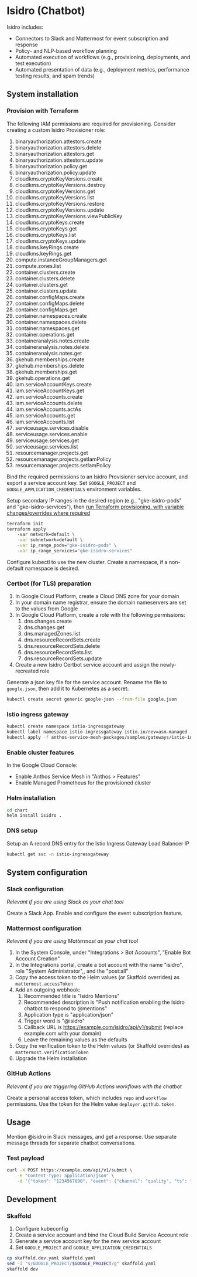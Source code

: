 # Isidro (Chatbot)

Isidro includes:
* Connectors to Slack and Mattermost for event subscription and response
* Policy- and NLP-based workflow planning
* Automated execution of workflows (e.g., provisioning, deployments, and test execution)
* Automated presentation of data (e.g., deployment metrics, performance testing results, and spam trends)

## System installation

### Provision with Terraform

The following IAM permissions are required for provisioning.  Consider creating a custom Isidro Provisioner role:
1. binaryauthorization.attestors.create
1. binaryauthorization.attestors.delete
1. binaryauthorization.attestors.get
1. binaryauthorization.attestors.update
1. binaryauthorization.policy.get
1. binaryauthorization.policy.update
1. cloudkms.cryptoKeyVersions.create
1. cloudkms.cryptoKeyVersions.destroy
1. cloudkms.cryptoKeyVersions.get
1. cloudkms.cryptoKeyVersions.list
1. cloudkms.cryptoKeyVersions.restore
1. cloudkms.cryptoKeyVersions.update
1. cloudkms.cryptoKeyVersions.viewPublicKey
1. cloudkms.cryptoKeys.create
1. cloudkms.cryptoKeys.get
1. cloudkms.cryptoKeys.list
1. cloudkms.cryptoKeys.update
1. cloudkms.keyRings.create
1. cloudkms.keyRings.get
1. compute.instanceGroupManagers.get
1. compute.zones.list
1. container.clusters.create
1. container.clusters.delete
1. container.clusters.get
1. container.clusters.update
1. container.configMaps.create
1. container.configMaps.delete
1. container.configMaps.get
1. container.namespaces.create
1. container.namespaces.delete
1. container.namespaces.get
1. container.operations.get
1. containeranalysis.notes.create
1. containeranalysis.notes.delete
1. containeranalysis.notes.get
1. gkehub.memberships.create
1. gkehub.memberships.delete
1. gkehub.memberships.get
1. gkehub.operations.get
1. iam.serviceAccountKeys.create
1. iam.serviceAccountKeys.get
1. iam.serviceAccounts.create
1. iam.serviceAccounts.delete
1. iam.serviceAccounts.actAs
1. iam.serviceAccounts.get
1. iam.serviceAccounts.list
1. serviceusage.services.disable
1. serviceusage.services.enable
1. serviceusage.services.get
1. serviceusage.services.list
1. resourcemanager.projects.get
1. resourcemanager.projects.getIamPolicy
1. resourcemanager.projects.setIamPolicy

Bind the required permissions to an Isidro Provisioner service account, and export a service account key.  Set `GOOGLE_PROJECT` and `GOOGLE_APPLICATION_CREDENTIALS` environment variables.

Setup secondary IP ranges in the desired region (e.g., "gke-isidro-pods" and "gke-isidro-services"), then [run Terraform provisioning, with variable changes/overrides where required](provisioning/)
```bash
terraform init
terraform apply
    -var network=default \
    -var subnetwork=default \
    -var ip_range_pods="gke-isidro-pods" \
    -var ip_range_services="gke-isidro-services"
```

Configure kubectl to use the new cluster.  Create a namespace, if a non-default namespace is desired.

### Certbot (for TLS) preparation

1. In Google Cloud Platform, create a Cloud DNS zone for your domain
1. In your domain name registrar, ensure the domain nameservers are set to the values from Google
1. In Google Cloud Platform, create a role with the following permissions:
    1. dns.changes.create
    1. dns.changes.get
    1. dns.managedZones.list
    1. dns.resourceRecordSets.create
    1. dns.resourceRecordSets.delete
    1. dns.resourceRecordSets.list
    1. dns.resourceRecordSets.update
1. Create a new Isidro Certbot service account and assign the newly-recreated role

Generate a json key file for the service account.  Rename the file to `google.json`, then add it to Kubernetes as a secret:
```bash
kubectl create secret generic google-json --from-file google.json
```

### Istio ingress gateway

```bash
kubectl create namespace istio-ingressgateway
kubectl label namespace istio-ingressgateway istio.io/rev=asm-managed --overwrite
kubectl apply -f anthos-service-mesh-packages/samples/gateways/istio-ingressgateway -n istio-ingressgateway
```

### Enable cluster features

In the Google Cloud Console:
* Enable Anthos Service Mesh in "Anthos > Features"
* Enable Managed Prometheus for the provisioned cluster

### Helm installation

```bash
cd chart
helm install isidro .
```

### DNS setup

Setup an A record DNS entry for the Istio Ingress Gateway Load Balancer IP
```bash
kubectl get svc -n istio-ingressgateway
```

## System configuration

### Slack configuration
_Relevant if you are using Slack as your chat tool_

Create a Slack App.  Enable and configure the event subscription feature.  

### Mattermost configuration
_Relevant if you are using Mattermost as your chat tool_

1. In the System Console, under "Integrations > Bot Accounts", "Enable Bot Account Creation"
1. In the Integrations portal, create a bot account with the name "isidro", role "System Administrator",, and the "post:all"
1. Copy the access token to the Helm values (or Skaffold overrides) as `mattermost.accessToken`
1. Add an outgoing webhook:
    1. Recommended title is "Isidro Mentions"
    1. Recommended description is "Push notification enabling the Isidro chatbot to respond to @mentions"
    1. Application type is "application/json"
    1. Trigger word is "@isidro"
    1. Callback URL is https://example.com/isidro/api/v1/submit (replace example.com with your domain)
    1. Leave the remaining values as the defaults
1. Copy the verification token to the Helm values (or Skaffold overrides) as `mattermost.verificationToken`
1. Upgrade the Helm installation

### GitHub Actions
_Relevant if you are triggering GitHub Actions workflows with the chatbot_

Create a personal access token, which includes `repo` and `workflow` permissions.  Use the token for the Helm value `deployer.github.token`.

## Usage

Mention @isidro in Slack messages, and get a response.  Use separate message threads for separate chatbot conversations.

### Test payload
```bash
curl -X POST https://example.com/api/v1/submit \
    -H "Content-Type: application/json" \
    -d '{"token": "1234567890", "event": {"channel": "quality", "ts": "1234567890", "user": "me", "text": "Hello"}}'
```

## Development

### Skaffold

1. Configure kubeconfig
1. Create a service account and bind the Cloud Build Service Account role
1. Generate a service account key for the new service account
1. Set `GOOGLE_PROJECT` and `GOOGLE_APPLICATION_CREDENTIALS`

```bash
cp skaffold.dev.yaml skaffold.yaml
sed -i "s/GOOGLE_PROJECT/$GOOGLE_PROJECT/g" skaffold.yaml
skaffold dev
```